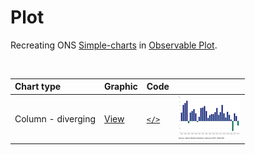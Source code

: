 # Plot
Recreating ONS [Simple-charts](https://github.com/ONSvisual/Simple-charts) in [Observable Plot](https://observablehq.com/@observablehq/plot).

<br/>

|Chart type | Graphic | Code | &nbsp; |
|:--- |:--- |:--- |:--- |
|Column - diverging | [View](https://rcatlord.github.io/Plot/column-diverging) | [`</>`](https://github.com/rcatlord/Plot/tree/master/column-diverging) | ![](column-diverging/thumbnail.png) |